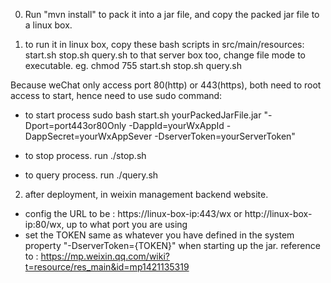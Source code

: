 
0. Run "mvn install" to pack it into a jar file, and copy the packed jar file to a linux box.

1. to run it in linux box, copy these bash scripts in src/main/resources: start.sh stop.sh query.sh to that server box too, change file mode to executable. eg. chmod 755 start.sh stop.sh query.sh 
 
 Because weChat only access port 80(http) or 443(https), both need to root access to start, hence need to use sudo command:
 
 *  to start process
  sudo bash start.sh yourPackedJarFile.jar "-Dport=port443or80Only -DappId=yourWxAppId -DappSecret=yourWxAppSever -DserverToken=yourServerToken"
    
 *  to stop process. run ./stop.sh 
 
 * to query process. run ./query.sh
 
 
 2. after deployment, in weixin management backend website. 
 *  config the URL to be : https://linux-box-ip:443/wx or http://linux-box-ip:80/wx, up to what port you are using
 *  set the TOKEN same as whatever you have defined in the system property "-DserverToken={TOKEN}" when starting up the jar.
 reference to : https://mp.weixin.qq.com/wiki?t=resource/res_main&id=mp1421135319
 
